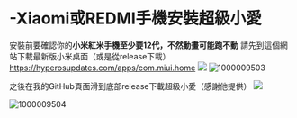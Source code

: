 # -Xiaomi或REDMI手機安裝超級小愛
安裝前要確認你的**小米紅米手機至少要12代，不然動畫可能跑不動**
請先到這個網站下載最新版小米桌面（或是從release下載）https://hyperosupdates.com/apps/com.miui.home
![](https://com.miui.notes/note_image/258f6dc758b675c74b514ed71e35961d92c2e8a9)
![1000009503](https://github.com/user-attachments/assets/aa40ae9b-bcdb-42fc-b509-28e7bb384d31)

之後在我的GitHub頁面滑到底部release下載超級小愛（感謝他提供）
![](https://com.miui.notes/note_image/29de19482e4332e86080d1f21e63a6a439805648)

![1000009504](https://github.com/user-attachments/assets/fa37652c-85bf-4029-afa7-c12f70b1c234)
